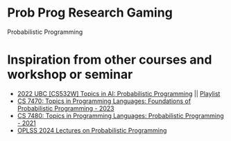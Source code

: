 # Prob Prog Research Gaming 
Probabilistic Programming

# Inspiration from other courses and workshop or seminar
- [2022 UBC [CS532W] Topics in AI: Probabilistic Programming](https://www.cs.ubc.ca/~fwood/CS532W-539W/) || [Playlist](https://www.youtube.com/playlist?list=PLRBUAK6di_6XlF7KAZBPRgcP0zD5sVXcN)
- [CS 7470: Topics in Programming Languages: Foundations of Probabilistic Programming - 2023](https://neuppl.github.io/CS7470-Fall23/)
- [CS 7480: Topics in Programming Languages: Probabilistic Programming - 2021](https://www.khoury.northeastern.edu/home/sholtzen/CS7480Fall21/)
- [OPLSS 2024 Lectures on Probabilistic Programming](https://www.khoury.northeastern.edu/home/sholtzen/oplss24-ppl/)
